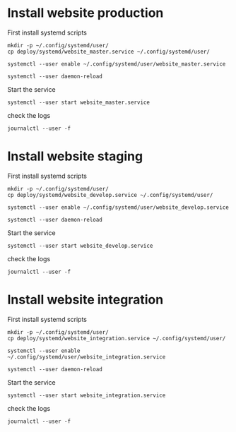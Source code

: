 # Install website production

First install systemd scripts

```
mkdir -p ~/.config/systemd/user/
cp deploy/systemd/website_master.service ~/.config/systemd/user/

systemctl --user enable ~/.config/systemd/user/website_master.service

systemctl --user daemon-reload
```

Start the service
```
systemctl --user start website_master.service
```

check the logs

```
journalctl --user -f
```

# Install website staging

First install systemd scripts

```
mkdir -p ~/.config/systemd/user/
cp deploy/systemd/website_develop.service ~/.config/systemd/user/

systemctl --user enable ~/.config/systemd/user/website_develop.service

systemctl --user daemon-reload
```

Start the service
```
systemctl --user start website_develop.service
```

check the logs

```
journalctl --user -f
```

# Install website integration

First install systemd scripts

```
mkdir -p ~/.config/systemd/user/
cp deploy/systemd/website_integration.service ~/.config/systemd/user/

systemctl --user enable ~/.config/systemd/user/website_integration.service

systemctl --user daemon-reload
```

Start the service
```
systemctl --user start website_integration.service
```

check the logs

```
journalctl --user -f
```
